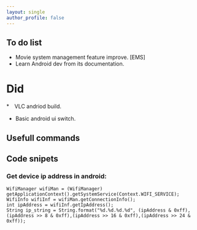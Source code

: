 ```yaml
---
layout: single
author_profile: false
---
```


## To do list

* Movie system management feature improve. [EMS]
* Learn Android dev from its documentation.

# Did

*　VLC andriod build.
* Basic android ui switch.


## Usefull commands


## Code snipets

### Get device ip address in android:

    WifiManager wifiMan = (WifiManager) getApplicationContext().getSystemService(Context.WIFI_SERVICE);
    WifiInfo wifiInf = wifiMan.getConnectionInfo();
    int ipAddress = wifiInf.getIpAddress();
    String ip_string = String.format("%d.%d.%d.%d", (ipAddress & 0xff),(ipAddress >> 8 & 0xff),(ipAddress >> 16 & 0xff),(ipAddress >> 24 & 0xff));

